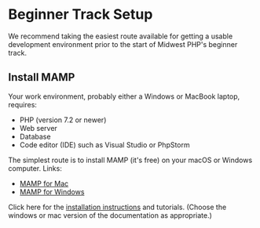 # Beginner Track Setup

We recommend taking the easiest route available for getting a usable development environment
prior to the start of Midwest PHP's beginner track.

## Install MAMP

Your work environment, probably either a Windows or MacBook laptop, requires:

 - PHP (version 7.2 or newer)
 - Web server
 - Database
 - Code editor (IDE) such as Visual Studio or PhpStorm

The simplest route is to install MAMP (it's free) on your macOS or Windows computer. Links:

 - [MAMP for Mac](https://www.mamp.info/en/mamp/mac/)
 - [MAMP for Windows](https://www.mamp.info/en/windows/)

Click here for the [installation instructions](https://documentation.mamp.info/) and tutorials.
(Choose the windows or mac version of the documentation as appropriate.)
